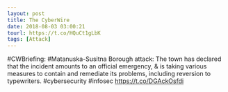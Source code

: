 ```yaml
---
layout: post
title: The CyberWire
date: 2018-08-03 03:00:21
tourl: https://t.co/HQuCt1gLbK
tags: [Attack]
---
```

#CWBriefing: #Matanuska-Susitna Borough attack: The town has declared that the incident amounts to an official emergency, &amp; is taking various measures to contain and remediate its problems, including reversion to typewriters. #cybersecurity #infosec https://t.co/DGAckOsfdi